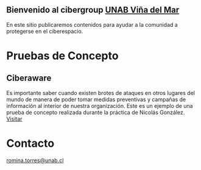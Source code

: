 ## Bienvenido al cibergroup [UNAB Viña del Mar](https://twitter.com/inf_unab_vm)

En este sitio publicaremos contenidos para ayudar a la comunidad a protegerse en el ciberespacio. 

# Pruebas de Concepto
## Ciberaware 
Es importante saber cuando existen brotes de ataques en otros lugares del mundo de manera de poder tomar medidas preventivas y campañas de información al interior de nuestra organización. Este es un ejemplo de una prueba de concepto realizada durante la práctica de Nicolás González.
[Visitar](http://cyberaware.informatica-unab-vm.cl)


# Contacto

romina.torres@unab.cl
